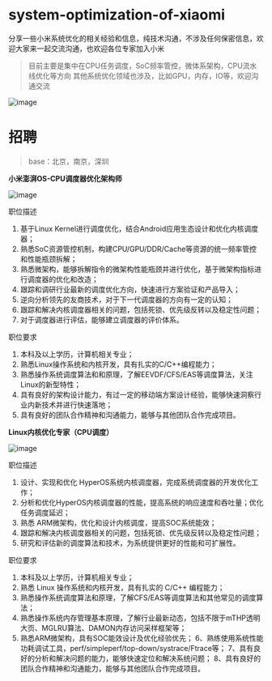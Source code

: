 # system-optimization-of-xiaomi
分享一些小米系统优化的相关经验和信息，纯技术沟通，不涉及任何保密信息，欢迎大家来一起交流沟通，也欢迎各位专家加入小米

> 目前主要是集中在CPU任务调度，SoC频率管控，微体系架构，CPU流水线优化等方向
> 其他系统优化领域也涉及，比如GPU，内存，IO等，欢迎沟通交流

![image](https://github.com/user-attachments/assets/bb65041c-6104-4feb-ae0f-59002a4bddc8)


# 招聘

> base：北京，南京，深圳

**小米澎湃OS-CPU调度器优化架构师**

![image](https://github.com/user-attachments/assets/b6c2b75a-249e-4344-998d-336e62d4a13e)


职位描述
1. 基于Linux Kernel进行调度优化，结合Android应用生态设计和优化内核调度器；
2. 熟悉SoC资源管控机制，构建CPU/GPU/DDR/Cache等资源的统一频率管控和性能瓶颈拆解；
3. 熟悉微架构，能够拆解指令的微架构性能瓶颈并进行优化，基于微架构指标进行调度器的优化和改造；
4. 跟踪和调研行业最新的调度优化方向，快速进行方案验证和产品导入；
5. 逆向分析领先的友商技术，对于下一代调度器的方向有一定的认知；
6. 跟踪和解决内核调度器相关的问题，包括死锁、优先级反转以及稳定性问题；
7. 对于调度器进行评估，能够建立调度器的评价体系。

职位要求
1. 本科及以上学历，计算机相关专业；
2. 熟悉Linux操作系统和内核开发，具有扎实的C/C++编程能力；
3. 熟悉操作系统调度算法和和原理，了解EEVDF/CFS/EAS等调度算法，关注Linux的新型特性；
4. 具有良好的架构设计能力，有过一定的移动端方案设计经验，能够快速洞察行业内新技术并进行快速落地；
5. 具有良好的团队合作精神和沟通能力，能够与其他团队合作完成项目。

**Linux内核优化专家（CPU调度）**

![image](https://github.com/user-attachments/assets/83d0c27a-2613-4f08-a3ff-5514c4260f08)


职位描述
1. 设计、实现和优化 HyperOS系统内核调度器，完成系统调度器的开发优化工作；
2. 分析和优化HyperOS内核调度器的性能，提高系统的响应速度和吞吐量；优化任务调度延迟；
3. 熟悉 ARM微架构，优化和设计内核调度，提高SOC系统能效；
4. 跟踪和解决内核调度器相关的问题，包括死锁、优先级反转以及稳定性问题；
5. 研究和评估新的调度算法和技术，为系统提供更好的性能和可扩展性。

职位要求
1. 本科及以上学历，计算机相关专业；
2. 熟悉 Linux 操作系统和内核开发，具有扎实的 C/C++ 编程能力；
3. 熟悉操作系统调度算法和原理，了解CFS/EAS等调度算法和其他常见的调度算法；
4. 熟悉操作系统内存管理基本原理，了解行业最新动态，包括不限于mTHP透明大页、MGLRU算法、DAMON内存访问采样框架等；
5. 熟悉ARM微架构，具有SOC能效设计及优化经验优先；
6、熟练使用系统性能功耗调试工具，perf/simpleperf/top-down/systrace/Ftrace等；
7、具有良好的分析和解决问题的能力，能够快速定位和解决系统问题；
8、具有良好的团队合作精神和沟通能力，能够与其他团队合作完成项目。
